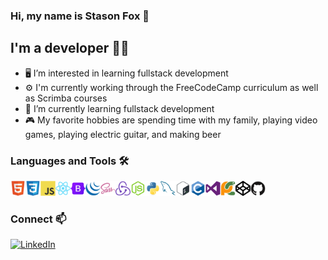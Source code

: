 ### Hi, my name is Stason Fox 🦊
## I'm a developer 👨‍💻

- 🖥️ I’m interested in learning fullstack development
- ⚙️ I'm currently working through the FreeCodeCamp curriculum as well as Scrimba courses
- 📖 I’m currently learning fullstack development
- 🎮 My favorite hobbies are spending time with my family, playing video games, playing electric guitar, and making beer

### Languages and Tools 🛠️
<img src="https://raw.githubusercontent.com/devicons/devicon/2ae2a900d2f041da66e950e4d48052658d850630/icons/html5/html5-original.svg" align="left" width="24" height="24">
<img src="https://raw.githubusercontent.com/devicons/devicon/2ae2a900d2f041da66e950e4d48052658d850630/icons/css3/css3-original.svg" align="left" width="24" height="24">
<img src="https://raw.githubusercontent.com/devicons/devicon/2ae2a900d2f041da66e950e4d48052658d850630/icons/javascript/javascript-original.svg" align="left" width="24" height="24">
<img src="https://raw.githubusercontent.com/devicons/devicon/2ae2a900d2f041da66e950e4d48052658d850630/icons/react/react-original.svg" align="left" width="24" height="24">
<img src="https://raw.githubusercontent.com/devicons/devicon/2ae2a900d2f041da66e950e4d48052658d850630/icons/bootstrap/bootstrap-original.svg" align="left" width="24" height="24">
<img src="https://github.com/devicons/devicon/blob/master/icons/jquery/jquery-original.svg" align="left" width="24" height="24">
<img src="https://raw.githubusercontent.com/devicons/devicon/2ae2a900d2f041da66e950e4d48052658d850630/icons/sass/sass-original.svg" align="left" width="24" height="24">
<img src="https://raw.githubusercontent.com/devicons/devicon/2ae2a900d2f041da66e950e4d48052658d850630/icons/redux/redux-original.svg" align="left" width="24" height="24">
<img src="https://raw.githubusercontent.com/devicons/devicon/2ae2a900d2f041da66e950e4d48052658d850630/icons/nodejs/nodejs-original.svg" align="left" width="24" height="24">
<img src="https://raw.githubusercontent.com/devicons/devicon/2ae2a900d2f041da66e950e4d48052658d850630/icons/python/python-original.svg" align="left" width="24" height="24">
<img src="https://raw.githubusercontent.com/devicons/devicon/2ae2a900d2f041da66e950e4d48052658d850630/icons/mysql/mysql-original.svg" align="left" width="24" height="24">
<img src="https://raw.githubusercontent.com/devicons/devicon/2ae2a900d2f041da66e950e4d48052658d850630/icons/bash/bash-original.svg" align="left" width="24" height="24">
<img src="https://raw.githubusercontent.com/devicons/devicon/2ae2a900d2f041da66e950e4d48052658d850630/icons/c/c-original.svg" align="left" width="24" height="24">
<img src="https://raw.githubusercontent.com/devicons/devicon/2ae2a900d2f041da66e950e4d48052658d850630/icons/visualstudio/visualstudio-plain.svg" align="left" width="24" height="24">
<img src="https://raw.githubusercontent.com/devicons/devicon/2ae2a900d2f041da66e950e4d48052658d850630/icons/pycharm/pycharm-original.svg" align="left" width="24" height="24">
<img src="https://raw.githubusercontent.com/devicons/devicon/2ae2a900d2f041da66e950e4d48052658d850630/icons/codepen/codepen-plain.svg" align="left" width="24" height="24">
<img src="https://raw.githubusercontent.com/devicons/devicon/2ae2a900d2f041da66e950e4d48052658d850630/icons/github/github-original.svg" width="24" height="24">

### Connect 📫
[![LinkedIn](https://cdn.exclaimer.com/Handbook%20Images/linkedin-icon_square_24x24.png)](https://www.linkedin.com/in/stasonfox)
